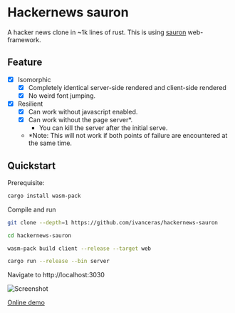 # Hackernews sauron

A hacker news clone in ~1k lines of rust.
This is using [sauron](https://github.com/ivanceras/sauron) web-framework.


## Feature
- [X] Isomorphic
    - [X] Completely identical server-side rendered and client-side rendered
    - [X] No weird font jumping.
- [X] Resilient
    - [X] Can work without javascript enabled.
    - [X] Can work without the page server*.
        - You can kill the server after the initial serve.
    - *Note: This will not work if both points of failure are encountered at the same time.

## Quickstart

Prerequisite:

```sh
cargo install wasm-pack
```

Compile and run
```sh
git clone --depth=1 https://github.com/ivanceras/hackernews-sauron

cd hackernews-sauron

wasm-pack build client --release --target web

cargo run --release --bin server
```

Navigate to http://localhost:3030

![Screenshot](https://raw.githubusercontent.com/ivanceras/hackernews-sauron/master/client/assets/screenshot-hn-clone.png)


[Online demo](http://45.77.22.101/)
